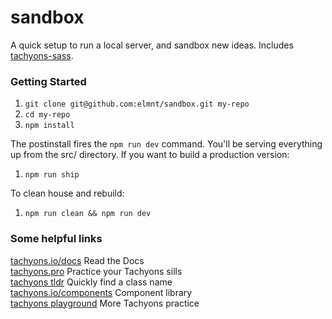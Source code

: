 # sandbox

A quick setup to run a local server, and sandbox new ideas. Includes [tachyons-sass](link:https://www.npmjs.com/package/tachyons-sass).  

### Getting Started  

1. `git clone git@github.com:elmnt/sandbox.git my-repo`
2. `cd my-repo`
3. `npm install`

The postinstall fires the `npm run dev` command. You'll be serving everything up from the src/ directory. If you want to build a production version:
1. `npm run ship`

To clean house and rebuild:
1. `npm run clean && npm run dev` 

### Some helpful links 

[tachyons.io/docs](http://tachyons.io/docs/) Read the Docs  
[tachyons.pro](https://tachyons.pro) Practice your Tachyons sills  
[tachyons tldr](https://tachyons-tldr.now.sh/#/classes) Quickly find a class name  
[tachyons.io/components](https://tachyons.io/components/) Component library  
[tachyons playground](http://abhirag.in/tachyons_css/) More Tachyons practice

